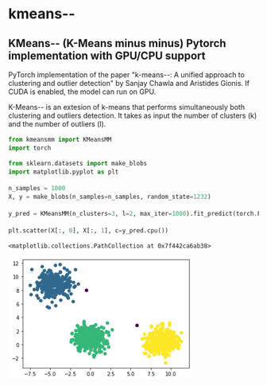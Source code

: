 # kmeans--
## KMeans-- (K-Means minus minus) Pytorch implementation with GPU/CPU support

PyTorch implementation of the paper "k-means--: A unified approach to clustering and outlier detection" by Sanjay Chawla and Aristides Gionis.
If CUDA is enabled, the model can run on GPU.

K-Means-- is an extesion of k-means that performs simultaneously both clustering and outliers detection. It takes as input the number of clusters (k) and the number of outliers (l).

```python
from kmeansmm import KMeansMM
import torch
```


```python
from sklearn.datasets import make_blobs
import matplotlib.pyplot as plt

n_samples = 1000
X, y = make_blobs(n_samples=n_samples, random_state=1232)

y_pred = KMeansMM(n_clusters=3, l=2, max_iter=1000).fit_predict(torch.FloatTensor(X))

plt.scatter(X[:, 0], X[:, 1], c=y_pred.cpu())
```




    <matplotlib.collections.PathCollection at 0x7f442ca6ab38>




    
![png](output_1_1.png)
    



```python

```


